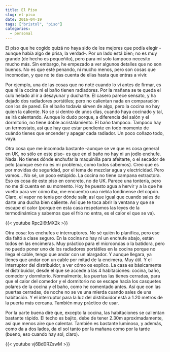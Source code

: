 ```yaml
---
title: El Piso
slug: el-piso
date: 2016-04-19
tags: ["bristol", "piso"]
categories:
  - personal
---
```


El piso que he cogido quizá no haya sido de los mejores que podía
elegir -aunque había algo de prisa, la verdad-. Por un lado está bien;
no es muy grande (de hecho es pequeñito), pero para mí solo tampoco
necesito mucho más. Sin embargo, he empezado a ver algunos detalles
que no son buenos. No es que esté penando, ni mucho menos, pero son
cosas que incomodan, y que no te das cuenta de ellas hasta que entras
a vivir.



Por ejemplo, una de las cosas que no noté cuando lo vi antes de
firmar, es que ni la cocina ni el baño tienen radiadores. Por la
mañana se te queda el culo helado al ir a desayunar y ducharte. El
casero parece sensato, y ha dejado dos radiadores portátiles; pero no
calientan nada en comparación con los de pared. En el baño todavía
sirven de algo, pero la cocina no hay quien la caliente. No sé si
dentro de unos días, cuando haya cocinado y tal, se irá
calentando. Aunque lo dudo porque, a diferencia del salón y el
dormitorio, no tiene doble acristalamiento. El baño tampoco. Tampoco
hay un termostato, así que hay que estar pendiente en todo momento de
cuándo tienes que encender y apagar cada radiador. Un poco coñazo
todo, vaya.

Otra cosa que me incomoda bastante -aunque se ve que es cosa general
en UK, no sólo en este piso- es que en el baño no hay ni un jodío
enchufe. Nada. No tienes dónde enchufar la maquinilla para afeitarte,
o el secador de pelo (aunque ese no es mi problema, como todos
sabemos). Creo que es por movidas de seguridad, por el tema de mezclar
agua y electricidad. Pero vamos… No sé, un poco estúpido. La cocina no
tiene campana extractora. Eso es cosa de este piso en concreto, no de
UK. Parece una tontería, pero no me dí cuenta en su momento. Hoy he
puesto agua a hervir y a la que he vuelto para ver cómo iba, me
encuentro una niebla londinense del copón. Claro, el vapor no tenía
por dónde salir, así que igual que cuando sales de darte una ducha
bien caliente. Así que te toca abrir la ventana y que se escape el
calor (porque en esta casa respetamos las leyes de la termodinámica y
sabemos que el frío no entra, es el calor el que se va).

{{< youtube Rpc2i6tMX2k >}}

Otra cosa: los enchufes e interruptores. No sé quién lo planifica,
pero ese día faltó a clase seguro. En la cocina no hay ni un enchufe
abajo, están todos en las encimeras. Muy práctico para el microondas o
la batidora, pero no puedo poner uno de los radiadores portátiles en
la cocina porque no llega el cable, tengo que andar con un
alargador. Y aunque llegara, ya tienes que andar con un cable por
mitad de la encimera. Muy útil.  Y el interruptor del distribuidor, a
ver cómo os explico. La casa es básicamente el distribuidor, desde el
que se accede a las 4 habitaciones: cocina, baño, comedor y
dormitorio. Normalmente, las puertas las tienes cerradas, para que el
calor del comedor y el dormitorio no se escape hacia los casquetes
polares de la cocina y el baño, como he comentado antes. Así que con
las puertas cerradas, de noche no se ve una mierda cuando sales de una
habitación. Y el interruptor para la luz del distribuidor está a 1.20
metros de la puerta más cercana. También muy práctico de usar.

Por la parte buena diré que, excepto la cocina, las habitaciones se
calientan bastante rápido. El techo es bajito, debe de tener 2.30m
aproximadamente, así que menos aire que calentar. También es bastante
luminoso, y además, como da a dos lados, da el sol tanto por la mañana
como por la tarde (bueno, eso cuando hay sol, claro).

{{< youtube vj6Bd0RZswM >}}
